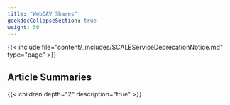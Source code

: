 ```yaml
---
title: "WebDAV Shares"
geekdocCollapseSection: true
weight: 50
---
```



{{< include file="content/_includes/SCALEServiceDeprecationNotice.md" type="page" >}}

## Article Summaries

{{< children depth="2" description="true" >}}
